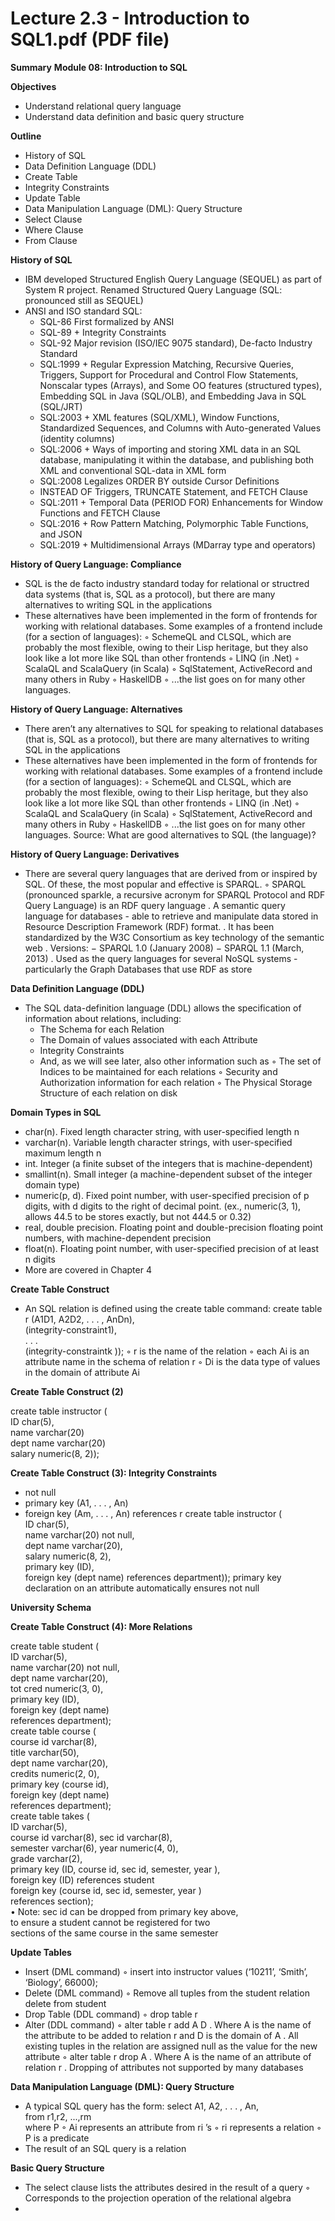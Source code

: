 # Lecture 2.3 - Introduction to SQL1.pdf (PDF file)
**Summary**
**Module 08: Introduction to SQL**

**Objectives**

- Understand relational query language
- Understand data definition and basic query structure

**Outline**

- History of SQL
- Data Definition Language (DDL)
- Create Table
- Integrity Constraints
- Update Table
- Data Manipulation Language (DML): Query Structure
- Select Clause
- Where Clause
- From Clause

**History of SQL**

- IBM developed Structured English Query Language (SEQUEL) as part of System R project. Renamed Structured Query Language (SQL: pronounced still as SEQUEL)
- ANSI and ISO standard SQL:
    - SQL-86 First formalized by ANSI
    - SQL-89 + Integrity Constraints
    - SQL-92 Major revision (ISO/IEC 9075 standard), De-facto Industry Standard
    - SQL:1999 + Regular Expression Matching, Recursive Queries, Triggers, Support for Procedural and
    Control Flow Statements, Nonscalar types (Arrays), and Some OO features (structured
    types), Embedding SQL in Java (SQL/OLB), and Embedding Java in SQL (SQL/JRT)
    - SQL:2003 + XML features (SQL/XML), Window Functions, Standardized Sequences, and Columns
    with Auto-generated Values (identity columns)
    - SQL:2006 + Ways of importing and storing XML data in an SQL database, manipulating it within
    the database, and publishing both XML and conventional SQL-data in XML form
    - SQL:2008 Legalizes ORDER BY outside Cursor Definitions
    + INSTEAD OF Triggers, TRUNCATE Statement, and FETCH Clause
    - SQL:2011 + Temporal Data (PERIOD FOR)
    Enhancements for Window Functions and FETCH Clause
    - SQL:2016 + Row Pattern Matching, Polymorphic Table Functions, and JSON
    - SQL:2019 + Multidimensional Arrays (MDarray type and operators)

**History of Query Language: Compliance**

- SQL is the de facto industry standard today for relational or structred data systems (that is, SQL
as a protocol), but there are many alternatives to writing SQL in the applications
- These alternatives have been implemented in the form of frontends for working with
relational databases. Some examples of a frontend include (for a section of languages):
    ◦ SchemeQL and CLSQL, which are probably the most flexible, owing to their Lisp
    heritage, but they also look like a lot more like SQL than other frontends
    ◦ LINQ (in .Net)
    ◦ ScalaQL and ScalaQuery (in Scala)
    ◦ SqlStatement, ActiveRecord and many others in Ruby
    ◦ HaskellDB
    ◦ ...the list goes on for many other languages.

**History of Query Language: Alternatives**

- There aren’t any alternatives to SQL for speaking to relational databases (that is, SQL
as a protocol), but there are many alternatives to writing SQL in the applications
- These alternatives have been implemented in the form of frontends for working with
relational databases. Some examples of a frontend include (for a section of languages):
    ◦ SchemeQL and CLSQL, which are probably the most flexible, owing to their Lisp
    heritage, but they also look like a lot more like SQL than other frontends
    ◦ LINQ (in .Net)
    ◦ ScalaQL and ScalaQuery (in Scala)
    ◦ SqlStatement, ActiveRecord and many others in Ruby
    ◦ HaskellDB
    ◦ ...the list goes on for many other languages.
    Source: What are good alternatives to SQL (the language)?

**History of Query Language: Derivatives**

- There are several query languages that are derived from or inspired by SQL. Of these,
the most popular and effective is SPARQL.
    ◦ SPARQL (pronounced sparkle, a recursive acronym for SPARQL Protocol and RDF
    Query Language) is an RDF query language
    . A semantic query language for databases - able to retrieve and manipulate data
    stored in Resource Description Framework (RDF) format.
    . It has been standardized by the W3C Consortium as key technology of the
    semantic web
    . Versions:
    − SPARQL 1.0 (January 2008)
    − SPARQL 1.1 (March, 2013)
    . Used as the query languages for several NoSQL systems - particularly the Graph
    Databases that use RDF as store

**Data Definition Language (DDL)**

- The SQL data-definition language (DDL) allows the specification of information about
relations, including:
    - The Schema for each Relation
    - The Domain of values associated with each Attribute
    - Integrity Constraints
    - And, as we will see later, also other information such as
        ◦ The set of Indices to be maintained for each relations
        ◦ Security and Authorization information for each relation
        ◦ The Physical Storage Structure of each relation on disk

**Domain Types in SQL**

- char(n). Fixed length character string, with user-specified length n
- varchar(n). Variable length character strings, with user-specified maximum length n
- int. Integer (a finite subset of the integers that is machine-dependent)
- smallint(n). Small integer (a machine-dependent subset of the integer domain type)
- numeric(p, d). Fixed point number, with user-specified precision of p digits, with d
digits to the right of decimal point. (ex., numeric(3, 1), allows 44.5 to be stores
exactly, but not 444.5 or 0.32)
- real, double precision. Floating point and double-precision floating point numbers,
with machine-dependent precision
- float(n). Floating point number, with user-specified precision of at least n digits
- More are covered in Chapter 4

**Create Table Construct**

- An SQL relation is defined using the create table command:
create table r (A1D1, A2D2, . . . , AnDn),\
(integrity-constraint1),\
. . .\
(integrity-constraintk ));
◦ r is the name of the relation
◦ each Ai
is an attribute name in the schema of relation r
◦ Di
is the data type of values in the domain of attribute Ai

**Create Table Construct (2)**

create table instructor (\
ID char(5),\
name varchar(20)\
dept name varchar(20)\
salary numeric(8, 2));

**Create Table Construct (3): Integrity Constraints**

- not null
- primary key (A1, . . . , An)
- foreign key (Am, . . . , An) references r
create table instructor (\
ID char(5),\
name varchar(20) not null,\
dept name varchar(20),\
salary numeric(8, 2),\
primary key (ID),\
foreign key (dept name) references department));
primary key declaration on an attribute automatically ensures not null

**University Schema**

**Create Table Construct (4): More Relations**

create table student (\
ID varchar(5),\
name varchar(20) not null,\
dept name varchar(20),\
tot cred numeric(3, 0),\
primary key (ID),\
foreign key (dept name)\
references department);\
create table course (\
course id varchar(8),\
title varchar(50),\
dept name varchar(20),\
credits numeric(2, 0),\
primary key (course id),\
foreign key (dept name)\
references department);\
create table takes (\
ID varchar(5),\
course id varchar(8), sec id varchar(8),\
semester varchar(6), year numeric(4, 0),\
grade varchar(2),\
primary key (ID, course id, sec id, semester, year ),\
foreign key (ID) references student\
foreign key (course id, sec id, semester, year )\
references section);\
• Note: sec id can be dropped from primary key above,\
to ensure a student cannot be registered for two\
sections of the same course in the same semester

**Update Tables**

- Insert (DML command)
◦ insert into instructor values (‘10211’, ‘Smith’, ‘Biology’, 66000);
- Delete (DML command)
◦ Remove all tuples from the student relation 
delete from student
- Drop Table (DDL command)
◦ drop table r
- Alter (DDL command)
◦ alter table r add A D
    . Where A is the name of the attribute to be added to relation r and D is the domain of A
    . All existing tuples in the relation are assigned null as the value for the new attribute
◦ alter table r drop A
    . Where A is the name of an attribute of relation r
    . Dropping of attributes not supported by many databases

**Data Manipulation Language (DML): Query Structure**

- A typical SQL query has the form:
select A1, A2, . . . , An,\
from r1,r2, ...,rm\
where P
◦ Ai represents an attribute from ri
’s
◦ ri represents a relation
◦ P is a predicate
- The result of an SQL query is a relation

**Basic Query Structure**

- The select clause lists the attributes desired in the result of a query
◦ Corresponds to the projection operation of the relational algebra
-
